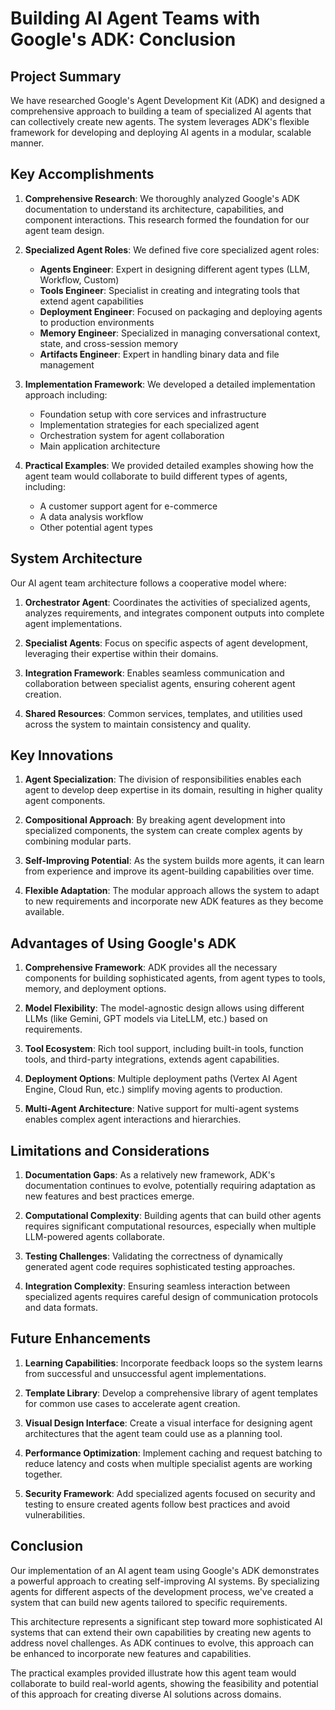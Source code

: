 # Building AI Agent Teams with Google's ADK: Conclusion

## Project Summary

We have researched Google's Agent Development Kit (ADK) and designed a comprehensive approach to building a team of specialized AI agents that can collectively create new agents. The system leverages ADK's flexible framework for developing and deploying AI agents in a modular, scalable manner.

## Key Accomplishments

1. **Comprehensive Research**: We thoroughly analyzed Google's ADK documentation to understand its architecture, capabilities, and component interactions. This research formed the foundation for our agent team design.

2. **Specialized Agent Roles**: We defined five core specialized agent roles:
   - **Agents Engineer**: Expert in designing different agent types (LLM, Workflow, Custom)
   - **Tools Engineer**: Specialist in creating and integrating tools that extend agent capabilities
   - **Deployment Engineer**: Focused on packaging and deploying agents to production environments
   - **Memory Engineer**: Specialized in managing conversational context, state, and cross-session memory
   - **Artifacts Engineer**: Expert in handling binary data and file management

3. **Implementation Framework**: We developed a detailed implementation approach including:
   - Foundation setup with core services and infrastructure
   - Implementation strategies for each specialized agent
   - Orchestration system for agent collaboration
   - Main application architecture

4. **Practical Examples**: We provided detailed examples showing how the agent team would collaborate to build different types of agents, including:
   - A customer support agent for e-commerce
   - A data analysis workflow
   - Other potential agent types

## System Architecture

Our AI agent team architecture follows a cooperative model where:

1. **Orchestrator Agent**: Coordinates the activities of specialized agents, analyzes requirements, and integrates component outputs into complete agent implementations.

2. **Specialist Agents**: Focus on specific aspects of agent development, leveraging their expertise within their domains.

3. **Integration Framework**: Enables seamless communication and collaboration between specialist agents, ensuring coherent agent creation.

4. **Shared Resources**: Common services, templates, and utilities used across the system to maintain consistency and quality.

## Key Innovations

1. **Agent Specialization**: The division of responsibilities enables each agent to develop deep expertise in its domain, resulting in higher quality agent components.

2. **Compositional Approach**: By breaking agent development into specialized components, the system can create complex agents by combining modular parts.

3. **Self-Improving Potential**: As the system builds more agents, it can learn from experience and improve its agent-building capabilities over time.

4. **Flexible Adaptation**: The modular approach allows the system to adapt to new requirements and incorporate new ADK features as they become available.

## Advantages of Using Google's ADK

1. **Comprehensive Framework**: ADK provides all the necessary components for building sophisticated agents, from agent types to tools, memory, and deployment options.

2. **Model Flexibility**: The model-agnostic design allows using different LLMs (like Gemini, GPT models via LiteLLM, etc.) based on requirements.

3. **Tool Ecosystem**: Rich tool support, including built-in tools, function tools, and third-party integrations, extends agent capabilities.

4. **Deployment Options**: Multiple deployment paths (Vertex AI Agent Engine, Cloud Run, etc.) simplify moving agents to production.

5. **Multi-Agent Architecture**: Native support for multi-agent systems enables complex agent interactions and hierarchies.

## Limitations and Considerations

1. **Documentation Gaps**: As a relatively new framework, ADK's documentation continues to evolve, potentially requiring adaptation as new features and best practices emerge.

2. **Computational Complexity**: Building agents that can build other agents requires significant computational resources, especially when multiple LLM-powered agents collaborate.

3. **Testing Challenges**: Validating the correctness of dynamically generated agent code requires sophisticated testing approaches.

4. **Integration Complexity**: Ensuring seamless interaction between specialized agents requires careful design of communication protocols and data formats.

## Future Enhancements

1. **Learning Capabilities**: Incorporate feedback loops so the system learns from successful and unsuccessful agent implementations.

2. **Template Library**: Develop a comprehensive library of agent templates for common use cases to accelerate agent creation.

3. **Visual Design Interface**: Create a visual interface for designing agent architectures that the agent team could use as a planning tool.

4. **Performance Optimization**: Implement caching and request batching to reduce latency and costs when multiple specialist agents are working together.

5. **Security Framework**: Add specialized agents focused on security and testing to ensure created agents follow best practices and avoid vulnerabilities.

## Conclusion

Our implementation of an AI agent team using Google's ADK demonstrates a powerful approach to creating self-improving AI systems. By specializing agents for different aspects of the development process, we've created a system that can build new agents tailored to specific requirements.

This architecture represents a significant step toward more sophisticated AI systems that can extend their own capabilities by creating new agents to address novel challenges. As ADK continues to evolve, this approach can be enhanced to incorporate new features and capabilities.

The practical examples provided illustrate how this agent team would collaborate to build real-world agents, showing the feasibility and potential of this approach for creating diverse AI solutions across domains.